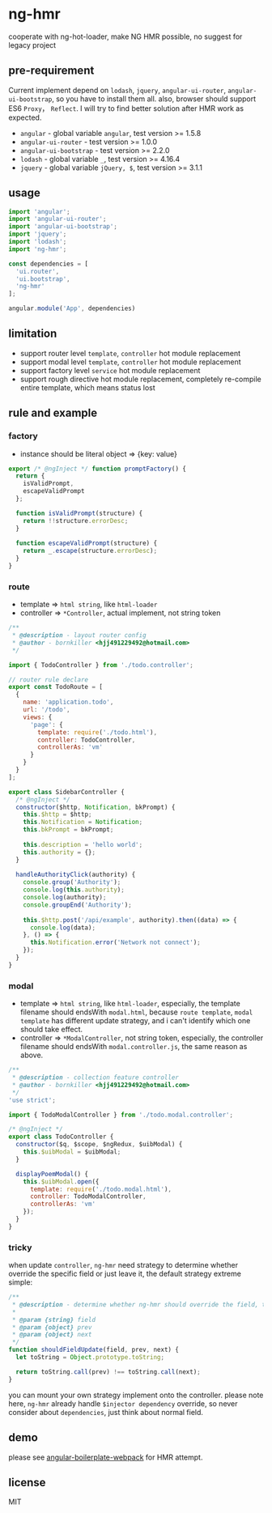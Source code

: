 # ng-hmr
cooperate with ng-hot-loader, make NG HMR possible, no suggest for legacy project

## pre-requirement
Current implement depend on `lodash`, `jquery`, `angular-ui-router`, `angular-ui-bootstrap`, so you have to install them all. also, browser should support ES6 `Proxy`， `Reflect`. I will try to find better solution after HMR work as expected.

+ `angular` - global variable `angular`, test version >= 1.5.8
+ `angular-ui-router` - test version >= 1.0.0
+ `angular-ui-bootstrap` - test version >= 2.2.0
+ `lodash` - global variable `_`, test version >= 4.16.4
+ `jquery` - global variable `jQuery, $`, test version >= 3.1.1

## usage

```javascript
import 'angular';
import 'angular-ui-router';
import 'angular-ui-bootstrap';
import 'jquery';
import 'lodash';
import 'ng-hmr';
```

```javascript
const dependencies = [
  'ui.router',
  'ui.bootstrap',
  'ng-hmr'
];

angular.module('App', dependencies)
```

## limitation
+ support router level `template`, `controller` hot module replacement
+ support modal level `template`, `controller` hot module replacement
+ support factory level `service` hot module replacement
+ support rough directive hot module replacement, completely re-compile entire template, which means status lost

## rule and example

### factory

+ instance should be literal object => {key: value}

```javascript
export /* @ngInject */ function promptFactory() {
  return {
    isValidPrompt,
    escapeValidPrompt
  };

  function isValidPrompt(structure) {
    return !!structure.errorDesc;
  }
  
  function escapeValidPrompt(structure) {
    return _.escape(structure.errorDesc);
  }
}
```

### route

+ template => `html string`, like `html-loader`
+ controller => `*Controller`, actual implement, not string token

```javascript
/**
 * @description - layout router config
 * @author - bornkiller <hjj491229492@hotmail.com>
 */

import { TodoController } from './todo.controller';

// router rule declare
export const TodoRoute = [
  {
    name: 'application.todo',
    url: '/todo',
    views: {
      'page': {
        template: require('./todo.html'),
        controller: TodoController,
        controllerAs: 'vm'
      }
    }
  }
];
```

```javascript
export class SidebarController {
  /* @ngInject */
  constructor($http, Notification, bkPrompt) {
    this.$http = $http;
    this.Notification = Notification;
    this.bkPrompt = bkPrompt;
    
    this.description = 'hello world';
    this.authority = {};
  }
  
  handleAuthorityClick(authority) {
    console.group('Authority');
    console.log(this.authority);
    console.log(authority);
    console.groupEnd('Authority');
  
    this.$http.post('/api/example', authority).then((data) => {
      console.log(data);
    }, () => {
      this.Notification.error('Network not connect');
    });
  }
}
```

### modal

+ template => `html string`, like `html-loader`, especially, the template filename should endsWith `modal.html`, because `route template`, `modal template` has different update strategy, and i can't identify which one should take effect.
+ controller => `*ModalController`, not string token, especially, the controller filename should endsWith `modal.controller.js`, the same reason as above.

```javascript
/**
 * @description - collection feature controller
 * @author - bornkiller <hjj491229492@hotmail.com>
 */
'use strict';

import { TodoModalController } from './todo.modal.controller';

/* @ngInject */
export class TodoController {
  constructor($q, $scope, $ngRedux, $uibModal) {
    this.$uibModal = $uibModal;
  }

  displayPoemModal() {
    this.$uibModal.open({
      template: require('./todo.modal.html'),
      controller: TodoModalController,
      controllerAs: 'vm'
    });
  }
}
```

### tricky
when update `controller`, `ng-hmr` need strategy to determine whether override the specific field or just leave it, the default strategy extreme simple: 

```javascript
/**
 * @description - determine whether ng-hmr should override the field, true for yes ,false for no
 *
 * @param {string} field
 * @param {object} prev 
 * @param {object} next
 */
function shouldFieldUpdate(field, prev, next) {
  let toString = Object.prototype.toString;

  return toString.call(prev) !== toString.call(next);
}
```

you can mount your own strategy implement onto the controller. please note here,  `ng-hmr` already handle `$injector dependency` override, so never consider about `dependencies`, just think about normal field.

## demo 
please see [angular-boilerplate-webpack](https://github.com/bornkiller/angular-boilerplate-webpack) for HMR attempt.

## license
MIT

